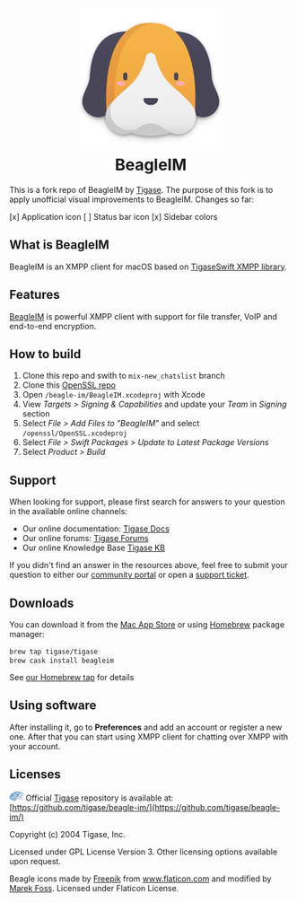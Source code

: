 
<h1 align="center">
  <img alt="Beagle Icon" src="https://raw.githubusercontent.com/f055/beagle-im/mix-new_chatslist/BeagleIM/Assets.xcassets/AppIcon.appiconset/IMG_0720_512.png" width="256" />
  <br />
  BeagleIM
</h1>

This is a fork repo of BeagleIM by [Tigase](https://tigase.net). The purpose of this fork is to apply unofficial visual improvements to BeagleIM. Changes so far:

[x] Application icon
[ ] Status bar icon
[x] Sidebar colors

## What is BeagleIM

BeagleIM is an XMPP client for macOS based on [TigaseSwift XMPP library](https://github.com/tigaseinc/tigase-swift).

## Features

[BeagleIM](https://beagle.im/) is powerful XMPP client with support for file transfer, VoIP and end-to-end encryption.

## How to build

1. Clone this repo and swith to `mix-new_chatslist` branch
2. Clone this [OpenSSL repo](https://github.com/krzyzanowskim/openssl)
3. Open `/beagle-im/BeagleIM.xcodeproj` with Xcode
4. View *Targets > Signing & Capabilities* and update your *Team* in *Signing* section
5. Select *File > Add Files to "BeagleIM"* and select `/openssl/OpenSSL.xcodeproj`
6. Select *File > Swift Packages > Update to Latest Package Versions*
7. Select *Product > Build*

## Support

When looking for support, please first search for answers to your question in the available online channels:

* Our online documentation: [Tigase Docs](https://docs.tigase.net)
* Our online forums: [Tigase Forums](https://help.tigase.net/portal/community)
* Our online Knowledge Base [Tigase KB](https://help.tigase.net/portal/kb)

If you didn't find an answer in the resources above, feel free to submit your question to either our
[community portal](https://help.tigase.net/portal/community) or open a [support ticket](https://help.tigase.net/portal/newticket).

## Downloads

You can download it from the [Mac App Store](https://itunes.apple.com/us/app/beagleim-by-tigase-inc/id1445349494?l=pl&ls=1&mt=1) or using [Homebrew](https://brew.sh/) package manager:
```
brew tap tigase/tigase
brew cask install beagleim
```

See [our Homebrew tap](https://github.com/tigase/homebrew-tigase) for details

## Using software

After installing it, go to **Preferences** and add an account or register a new one. After that you can start using XMPP client for chatting over XMPP with your account.

## Licenses

<img alt="Tigase Logo" src="https://github.com/tigase/website-assets/blob/master/tigase/images/tigase-logo.png?raw=true" width="25" /> Official [Tigase](https://tigase.net/) repository is available at: [https://github.com/tigase/beagle-im/](https://github.com/tigase/beagle-im/)

Copyright (c) 2004 Tigase, Inc.

Licensed under GPL License Version 3. Other licensing options available upon request.

Beagle icons made by <a href="https://www.flaticon.com/authors/freepik" title="Freepik">Freepik</a> from <a href="https://www.flaticon.com/" title="Flaticon">www.flaticon.com</a> and modified by [Marek Foss](https://github.com/f055). Licensed under Flaticon License.
